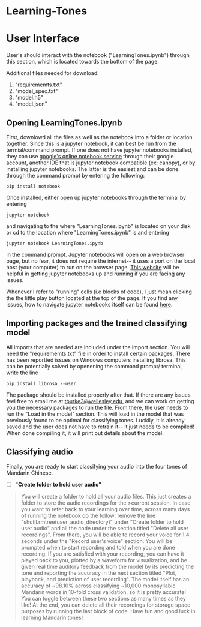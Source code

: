 # Learning-Tones

# User Interface

User's should interact with the notebook ("LearningTones.ipynb") through this section, which is located towards the bottom of the page. 

Additional files needed for download:
1. "requirememts.txt"
2. "model_spec.txt"
3. "model.h5"
4. "model.json"

## Opening LearningTones.ipynb
First, downlowd all the files as well as the notebook into a folder or location together. Since this is a jupyter notebook, it can best be run from the termial/command prompt. If one does not have jupyter notebooks installed, they can use [google's online notebook service](https://cloud.google.com/ai-platform-notebooks/) through their google account, another IDE that is jupyter notebook compatible (ex: canopy), or by installing jupyter notebooks. The latter is the easiest and can be done through the command prompt by entering the following: 
```
pip install notebook
``` 
Once installed, either open up jupyter notebooks through the terminal by entering 
```
jupyter notebook
```
and navigating to the where "LearningTones.ipynb" is located on your disk or cd to the location where "LearningTones.ipynb" is and entering 
```
jupyter notebook LearningTones.ipynb
```
in the command prompt. Jupyter notebooks will open on a web browser page, but no fear, it does not require the internet-- it uses a port on the local host (your computer) to run on the browser page. [This website](https://jupyter-notebook-beginner-guide.readthedocs.io/en/latest/execute.html) will be helpful in getting jupyter notebooks up and running if you are facing any issues. 

Whenever I refer to "running" cells (i.e blocks of code), I just mean clicking the the little play button located at the top of the page. If you find any issues, how to navigate jupyter notebooks itself can be found [here](https://www.codecademy.com/articles/how-to-use-jupyter-notebooks).

## Importing packages and the trained classifying model
All imports that are needed are included under the import section. You will need the "requirememts.txt" file in order to install certain packages. There has been reportted issues on Windows computers installing librosa. This can be potentially solved by openening the command prompt/ terminal, write the line 
```
pip install librosa --user
```
The package should be installed properly after that. If there are any issues feel free to email me at tburke3@wellesley.edu, and we can work on getting you the necessary packages to run the file. From there, the user needs to run the "Load in the model" section. This will load in the model that was previously found to be optimal for classifying tones. Luckily, it is already saved and the user does not have to retrain it-- it just needs to be compiled! When done compiling it, it will print out details about the model. 

## Classifying audio
Finally, you are ready to start classifying your audio into the four tones of Mandarin Chinese. 

- [ ] **"Create folder to hold user audio"**
> You will create a folder to hold all your audio files. This just creates a folder to store the audio recordings for the  >current session. In case you want to refer back to your learning over time, across many days of running the notebook do the follow: remove the line "shutil.rmtree(user_audio_directory)" under "Create folder to hold user audio" and all the code under the section titled "Delete all user recordings". From there, you will be able to record your voice for 1.4 seconds under the "Record user's voice" section. You will be prompted when to start recording and told when you are done recording. If you are satisfied with your recording, you can have it played back to you, plotted by a waveform for visualization, and be given real time auditory feedback from the model by its predicting the tone and reporting the accuracy in the next section titled "Plot, playback, and prediction of user recording". The model itself has an accuracy of ~98.10% across classifying ~10,000 monosyllabic Mandarin words in 10-fold cross validation, so it is pretty accurate! You can toggle between these two sections as many times as they like! At the end, you can delete all their recordings for storage space purposes by running the last block of code.  Have fun and good luck in learning Mandarin tones!

